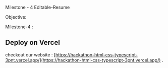 
Milestone - 4  Editable-Resume

Objective:




Milestone-4 :
## Deploy on Vercel 

checkout our website :
[https://hackathon-html-css-typescript-3pnt.vercel.app/](https://hackathon-html-css-typescript-3pnt.vercel.app/) .